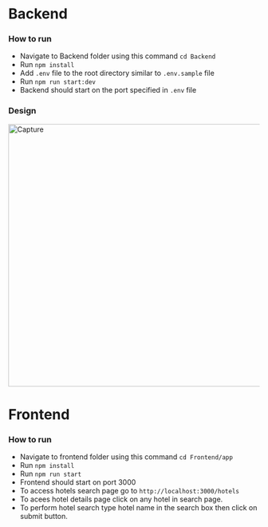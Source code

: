 # Backend
### How to run
- Navigate to Backend folder using this command `cd Backend`
- Run `npm install`
- Add `.env` file to the root directory similar to `.env.sample` file
- Run `npm run start:dev`
- Backend should start on the port specified in `.env` file
### Design
<img width="526" alt="Capture" src="https://user-images.githubusercontent.com/34250472/218546873-602a704d-ad8e-45fa-9b56-3c16324d8dba.PNG">



# Frontend
### How to run
- Navigate to frontend folder using this command `cd Frontend/app`
- Run `npm install`
- Run `npm run start`
- Frontend should start on port 3000
- To access hotels search page go to `http://localhost:3000/hotels`
- To acees hotel details page click on any hotel in search page.
- To perform hotel search type hotel name in the search box then click on submit button.

